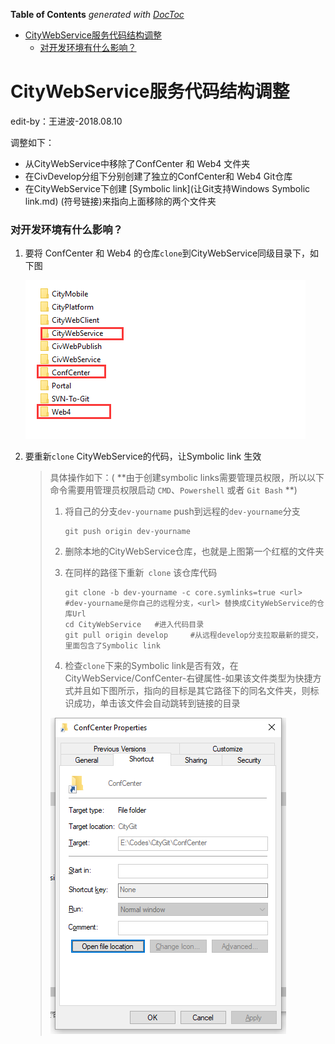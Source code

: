 <!-- START doctoc generated TOC please keep comment here to allow auto update -->
<!-- DON'T EDIT THIS SECTION, INSTEAD RE-RUN doctoc TO UPDATE -->
**Table of Contents**  *generated with [DocToc](https://github.com/thlorenz/doctoc)*

- [CityWebService服务代码结构调整](#citywebservice%E6%9C%8D%E5%8A%A1%E4%BB%A3%E7%A0%81%E7%BB%93%E6%9E%84%E8%B0%83%E6%95%B4)
    - [对开发环境有什么影响？](#%E5%AF%B9%E5%BC%80%E5%8F%91%E7%8E%AF%E5%A2%83%E6%9C%89%E4%BB%80%E4%B9%88%E5%BD%B1%E5%93%8D)

<!-- END doctoc generated TOC please keep comment here to allow auto update -->

# CityWebService服务代码结构调整

edit-by：王进波-2018.08.10

调整如下：

- 从CityWebService中移除了ConfCenter 和 Web4 文件夹
- 在CivDevelop分组下分别创建了独立的ConfCenter和 Web4 Git仓库
- 在CityWebService下创建 [Symbolic link](让Git支持Windows Symbolic link.md) (符号链接)来指向上面移除的两个文件夹

### 对开发环境有什么影响？

1. 要将 ConfCenter 和 Web4 的仓库`clone`到CityWebService同级目录下，如下图

   ![1533895742718](../imgs/1533895742718.png)

2. 要重新`clone` CityWebService的代码，让Symbolic link 生效

   > 具体操作如下：( **由于创建symbolic links需要管理员权限，所以以下命令需要用管理员权限启动 `CMD`、`Powershell` 或者 `Git Bash`  **)
   >
   > 1. 将自己的分支`dev-yourname`  push到远程的`dev-yourname`分支
   >
   >    ```shell
   >    git push origin dev-yourname
   >    ```
   >
   > 2. 删除本地的CityWebService仓库，也就是上图第一个红框的文件夹
   >
   > 3. 在同样的路径下重新` clone` 该仓库代码
   >
   >    ```shell
   >    git clone -b dev-yourname -c core.symlinks=true <url>		#dev-yourname是你自己的远程分支，<url> 替换成CityWebService的仓库Url
   >    cd CityWebService 	#进入代码目录
   >    git pull origin develop		#从远程develop分支拉取最新的提交，里面包含了Symbolic link
   >    ```
   >
   > 4. 检查`clone`下来的Symbolic link是否有效，在CityWebService/ConfCenter-右键属性-如果该文件类型为快捷方式并且如下图所示，指向的目标是其它路径下的同名文件夹，则标识成功，单击该文件会自动跳转到链接的目录
   >
   > ![1533896373359](../imgs/1533896373359.png)  

